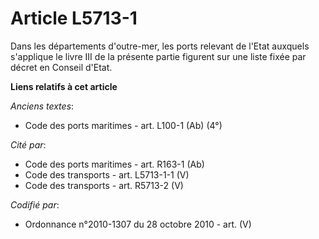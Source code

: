 # Article L5713-1

Dans les départements d'outre-mer, les ports relevant de l'Etat auxquels s'applique le livre III de la présente partie
figurent sur une liste fixée par décret en Conseil d'Etat.

**Liens relatifs à cet article**

_Anciens textes_:

  - Code des ports maritimes - art. L100-1 (Ab) (4°)

_Cité par_:

  - Code des ports maritimes - art. R163-1 (Ab)
  - Code des transports - art. L5713-1-1 (V)
  - Code des transports - art. R5713-2 (V)

_Codifié par_:

  - Ordonnance n°2010-1307 du 28 octobre 2010 - art. (V)
